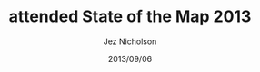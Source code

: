 ---
title: attended State of the Map 2013
date: 2013/09/06
tags: [events,osm,geo]
author: Jez Nicholson
---